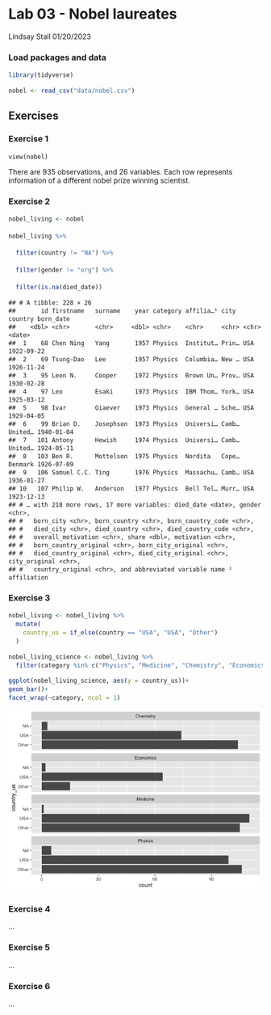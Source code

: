 Lab 03 - Nobel laureates
================
Lindsay Stall
01/20/2023

### Load packages and data

``` r
library(tidyverse) 
```

``` r
nobel <- read_csv("data/nobel.csv")
```

## Exercises

### Exercise 1

``` rview
view(nobel)
```

There are 935 observations, and 26 variables. Each row represents
information of a different nobel prize winning scientist.

### Exercise 2

``` r
nobel_living <- nobel

nobel_living %>% 

  filter(country != "NA") %>%

  filter(gender != "org") %>%

  filter(is.na(died_date))
```

    ## # A tibble: 228 × 26
    ##       id firstname   surname    year category affilia…¹ city  country born_date 
    ##    <dbl> <chr>       <chr>     <dbl> <chr>    <chr>     <chr> <chr>   <date>    
    ##  1    68 Chen Ning   Yang       1957 Physics  Institut… Prin… USA     1922-09-22
    ##  2    69 Tsung-Dao   Lee        1957 Physics  Columbia… New … USA     1926-11-24
    ##  3    95 Leon N.     Cooper     1972 Physics  Brown Un… Prov… USA     1930-02-28
    ##  4    97 Leo         Esaki      1973 Physics  IBM Thom… York… USA     1925-03-12
    ##  5    98 Ivar        Giaever    1973 Physics  General … Sche… USA     1929-04-05
    ##  6    99 Brian D.    Josephson  1973 Physics  Universi… Camb… United… 1940-01-04
    ##  7   101 Antony      Hewish     1974 Physics  Universi… Camb… United… 1924-05-11
    ##  8   103 Ben R.      Mottelson  1975 Physics  Nordita   Cope… Denmark 1926-07-09
    ##  9   106 Samuel C.C. Ting       1976 Physics  Massachu… Camb… USA     1936-01-27
    ## 10   107 Philip W.   Anderson   1977 Physics  Bell Tel… Murr… USA     1923-12-13
    ## # … with 218 more rows, 17 more variables: died_date <date>, gender <chr>,
    ## #   born_city <chr>, born_country <chr>, born_country_code <chr>,
    ## #   died_city <chr>, died_country <chr>, died_country_code <chr>,
    ## #   overall_motivation <chr>, share <dbl>, motivation <chr>,
    ## #   born_country_original <chr>, born_city_original <chr>,
    ## #   died_country_original <chr>, died_city_original <chr>, city_original <chr>,
    ## #   country_original <chr>, and abbreviated variable name ¹​affiliation

### Exercise 3

``` r
nobel_living <- nobel_living %>%
  mutate(
    country_us = if_else(country == "USA", "USA", "Other")
  )
```

``` r
nobel_living_science <- nobel_living %>%
  filter(category %in% c("Physics", "Medicine", "Chemistry", "Economics"))
```

``` r
ggplot(nobel_living_science, aes(y = country_us))+
geom_bar()+
facet_wrap(~category, ncol = 1)
```

![](lab-03_files/figure-gfm/unnamed-chunk-5-1.png)<!-- -->

### Exercise 4

…

### Exercise 5

…

### Exercise 6

…
